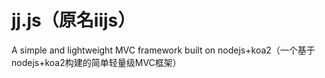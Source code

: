 # jj.js（原名iijs）
A simple and lightweight MVC framework built on nodejs+koa2（一个基于nodejs+koa2构建的简单轻量级MVC框架）
